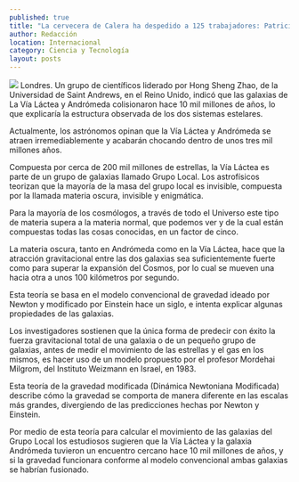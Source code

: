 ```yaml
---
published: true
title: "La cervecera de Calera ha despedido a 125 trabajadores: Patricia Salinas"
author: Redacción
location: Internacional
category: Ciencia y Tecnología
layout: posts
---
```


![](http://i.imgur.com/KRJ2EBXm.jpg)
Londres. Un grupo de científicos liderado por Hong Sheng Zhao, de la Universidad de Saint Andrews, en el Reino Unido, indicó que las galaxias de La Vía Láctea y Andrómeda colisionaron hace 10 mil millones de años, lo que explicaría la estructura observada de los dos sistemas estelares.

Actualmente, los astrónomos opinan que la Vía Láctea y Andrómeda se atraen irremediablemente y acabarán chocando dentro de unos tres mil millones años.

Compuesta por cerca de 200 mil millones de estrellas, la Vía Láctea es parte de un grupo de galaxias llamado Grupo Local. Los astrofísicos teorizan que la mayoría de la masa del grupo local es invisible, compuesta por la llamada materia oscura, invisible y enigmática.

Para la mayoría de los cosmólogos, a través de todo el Universo este tipo de materia supera a la materia normal, que podemos ver y de la cual están compuestas todas las cosas conocidas, en un factor de cinco.

La materia oscura, tanto en Andrómeda como en la Vía Láctea, hace que la atracción gravitacional entre las dos galaxias sea suficientemente fuerte como para superar la expansión del Cosmos, por lo cual se mueven una hacia otra a unos 100 kilómetros por segundo.

Esta teoría se basa en el modelo convencional de gravedad ideado por Newton y modificado por Einstein hace un siglo, e intenta explicar algunas propiedades de las galaxias.

Los investigadores sostienen que la única forma de predecir con éxito la fuerza gravitacional total de una galaxia o de un pequeño grupo de galaxias, antes de medir el movimiento de las estrellas y el gas en los mismos, es hacer uso de un modelo propuesto por el profesor Mordehai Milgrom, del Instituto Weizmann en Israel, en 1983.

Esta teoría de la gravedad modificada (Dinámica Newtoniana Modificada) describe cómo la gravedad se comporta de manera diferente en las escalas más grandes, divergiendo de las predicciones hechas por Newton y Einstein.

Por medio de esta teoría para calcular el movimiento de las galaxias del Grupo Local los estudiosos sugieren que la Vía Láctea y la galaxia Andrómeda tuvieron un encuentro cercano hace 10 mil millones de años, y si la gravedad funcionara conforme al modelo convencional ambas galaxias se habrían fusionado.
